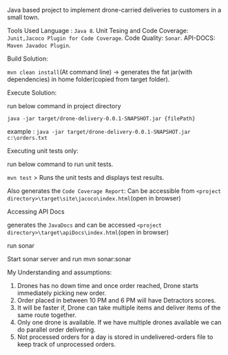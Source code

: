 Java based project to implement drone-carried deliveries to customers in a small town. 

Tools Used 
Language : `Java 8`.
Unit Tesing and Code Coverage:  `Junit,Jacoco Plugin for Code Coverage`.
Code Quality: `Sonar`.
API-DOCS: `Maven Javadoc Plugin`.  

Build Solution:

`mvn clean install`(At command line) 
-> generates the fat jar(with dependencies) in home folder(copied from target folder).

Execute Solution:

run below command in project directory

`java -jar target/drone-delivery-0.0.1-SNAPSHOT.jar {filePath}`

example : `java -jar target/drone-delivery-0.0.1-SNAPSHOT.jar c:\orders.txt`

Executing unit tests only:

run below command to run unit tests.

`mvn test` > Runs the unit tests and displays test results.

Also generates the `Code Coverage Report`: Can be accessible from `<project directory>\target\site\jacoco\index.html`(open in browser)

Accessing API Docs

generates the `JavaDocs` and can be accessed `<project directory>\target\apiDocs\index.html`(open in browser) 
 
run sonar

Start sonar server and run mvn sonar:sonar

My Understanding and assumptions:
1. Drones has no down time and once order reached, Drone starts immediately picking new order. 
2. Order placed in between 10 PM and 6 PM will have Detractors scores.
3. It will be faster if, Drone can take multiple items and deliver items of the same route together.
4. Only one drone is available. If we have multiple drones available we can do parallel order delivering.
5. Not processed orders for a day is stored in undelivered-orders file to keep track of unprocessed orders.

